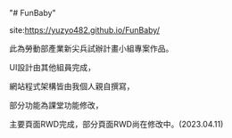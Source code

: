 "# FunBaby" 

site:https://yuzyo482.github.io/FunBaby/


此為勞動部產業新尖兵試辦計畫小組專案作品。

UI設計由其他組員完成，

網站程式架構皆由我個人親自撰寫，

部分功能為課堂功能修改，

主要頁面RWD完成，部分頁面RWD尚在修改中。(2023.04.11)
